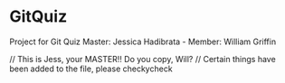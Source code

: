 # GitQuiz
Project for Git Quiz Master: Jessica Hadibrata - Member: William Griffin

// This is Jess, your MASTER!! Do you copy, Will?
// Certain things have been added to the file, please checkycheck
